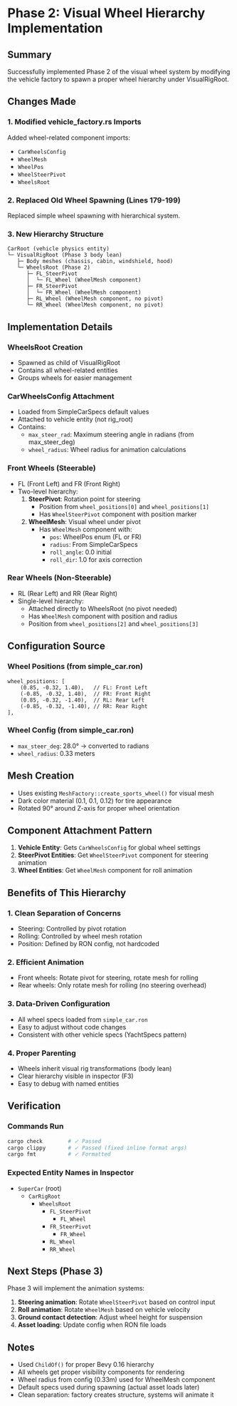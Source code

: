 # Phase 2: Visual Wheel Hierarchy Implementation

## Summary
Successfully implemented Phase 2 of the visual wheel system by modifying the vehicle factory to spawn a proper wheel hierarchy under VisualRigRoot.

## Changes Made

### 1. Modified vehicle_factory.rs Imports
Added wheel-related component imports:
- `CarWheelsConfig`
- `WheelMesh`
- `WheelPos`
- `WheelSteerPivot`
- `WheelsRoot`

### 2. Replaced Old Wheel Spawning (Lines 179-199)
Replaced simple wheel spawning with hierarchical system.

### 3. New Hierarchy Structure
```
CarRoot (vehicle physics entity)
└─ VisualRigRoot (Phase 3 body lean)
   ├─ Body meshes (chassis, cabin, windshield, hood)
   └─ WheelsRoot (Phase 2)
      ├─ FL_SteerPivot
      │  └─ FL_Wheel (WheelMesh component)
      ├─ FR_SteerPivot
      │  └─ FR_Wheel (WheelMesh component)
      ├─ RL_Wheel (WheelMesh component, no pivot)
      └─ RR_Wheel (WheelMesh component, no pivot)
```

## Implementation Details

### WheelsRoot Creation
- Spawned as child of VisualRigRoot
- Contains all wheel-related entities
- Groups wheels for easier management

### CarWheelsConfig Attachment
- Loaded from SimpleCarSpecs default values
- Attached to vehicle entity (not rig_root)
- Contains:
  - `max_steer_rad`: Maximum steering angle in radians (from max_steer_deg)
  - `wheel_radius`: Wheel radius for animation calculations

### Front Wheels (Steerable)
- FL (Front Left) and FR (Front Right)
- Two-level hierarchy:
  1. **SteerPivot**: Rotation point for steering
     - Position from `wheel_positions[0]` and `wheel_positions[1]`
     - Has `WheelSteerPivot` component with position marker
  2. **WheelMesh**: Visual wheel under pivot
     - Has `WheelMesh` component with:
       - `pos`: WheelPos enum (FL or FR)
       - `radius`: From SimpleCarSpecs
       - `roll_angle`: 0.0 initial
       - `roll_dir`: 1.0 for axis correction

### Rear Wheels (Non-Steerable)
- RL (Rear Left) and RR (Rear Right)
- Single-level hierarchy:
  - Attached directly to WheelsRoot (no pivot needed)
  - Has `WheelMesh` component with position and radius
  - Position from `wheel_positions[2]` and `wheel_positions[3]`

## Configuration Source

### Wheel Positions (from simple_car.ron)
```ron
wheel_positions: [
    (0.85, -0.32, 1.40),   // FL: Front Left
    (-0.85, -0.32, 1.40),  // FR: Front Right
    (0.85, -0.32, -1.40),  // RL: Rear Left
    (-0.85, -0.32, -1.40), // RR: Rear Right
],
```

### Wheel Config (from simple_car.ron)
- `max_steer_deg`: 28.0° → converted to radians
- `wheel_radius`: 0.33 meters

## Mesh Creation
- Uses existing `MeshFactory::create_sports_wheel()` for visual mesh
- Dark color material (0.1, 0.1, 0.12) for tire appearance
- Rotated 90° around Z-axis for proper wheel orientation

## Component Attachment Pattern
1. **Vehicle Entity**: Gets `CarWheelsConfig` for global wheel settings
2. **SteerPivot Entities**: Get `WheelSteerPivot` component for steering animation
3. **Wheel Entities**: Get `WheelMesh` component for roll animation

## Benefits of This Hierarchy

### 1. Clean Separation of Concerns
- Steering: Controlled by pivot rotation
- Rolling: Controlled by wheel mesh rotation
- Position: Defined by RON config, not hardcoded

### 2. Efficient Animation
- Front wheels: Rotate pivot for steering, rotate mesh for rolling
- Rear wheels: Only rotate mesh for rolling (no steering overhead)

### 3. Data-Driven Configuration
- All wheel specs loaded from `simple_car.ron`
- Easy to adjust without code changes
- Consistent with other vehicle specs (YachtSpecs pattern)

### 4. Proper Parenting
- Wheels inherit visual rig transformations (body lean)
- Clear hierarchy visible in inspector (F3)
- Easy to debug with named entities

## Verification

### Commands Run
```bash
cargo check        # ✓ Passed
cargo clippy       # ✓ Passed (fixed inline format args)
cargo fmt          # ✓ Formatted
```

### Expected Entity Names in Inspector
- `SuperCar` (root)
  - `CarRigRoot`
    - `WheelsRoot`
      - `FL_SteerPivot`
        - `FL_Wheel`
      - `FR_SteerPivot`
        - `FR_Wheel`
      - `RL_Wheel`
      - `RR_Wheel`

## Next Steps (Phase 3)

Phase 3 will implement the animation systems:
1. **Steering animation**: Rotate `WheelSteerPivot` based on control input
2. **Roll animation**: Rotate `WheelMesh` based on vehicle velocity
3. **Ground contact detection**: Adjust wheel height for suspension
4. **Asset loading**: Update config when RON file loads

## Notes

- Used `ChildOf()` for proper Bevy 0.16 hierarchy
- All wheels get proper visibility components for rendering
- Wheel radius from config (0.33m) used for WheelMesh component
- Default specs used during spawning (actual asset loads later)
- Clean separation: factory creates structure, systems will animate it

